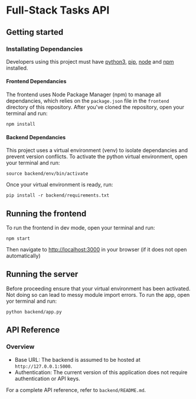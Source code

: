 # Full-Stack Tasks API

## Getting started

### Installating Dependancies
Developers using this project must have [python3](https://www.python.org/downloads/), [pip](https://pip.pypa.io/en/stable/installation/), [node](https://nodejs.org/en/download/) and [npm](https://nodejs.org/en/download/) installed.


#### Frontend Dependancies

The frontend uses Node Package Manager (npm) to manage all dependancies, which relies on the `package.json` file in the `frontend` directory of this repository. After you've cloned the repository, open your terminal and run:

```
npm install
```

#### Backend Dependancies

This project uses a virtual environment (venv) to isolate dependancies and prevent version conflicts. To activate the python virtual environment, open your terminal and run:

```
source backend/env/bin/activate
``` 

Once your virtual environment is ready, run:

```
pip install -r backend/requirements.txt
```

## Running the frontend

To run the frontend in dev mode, open your terminal and run:

```
npm start
```

Then navigate to [http://localhost:3000](http://localhost:3000) in your browser (if it does not open automatically)

## Running the server

Before proceeding ensure that your virtual environment has been activated. Not doing so can lead to messy module import errors. To run the app, open yor terminal and run:

```
python backend/app.py
```

## API Reference

### Overview
* Base URL: The backend is assumed to be hosted at `http://127.0.0.1:5000`.
* Authentication: The current version of this application does not require authentication or API keys.

For a complete API reference, refer to `backend/README.md`.


